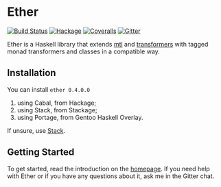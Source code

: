 # Ether

[![Build Status](https://img.shields.io/travis/int-index/ether.svg)](https://travis-ci.org/int-index/ether)
[![Hackage](https://img.shields.io/hackage/v/ether.svg)](https://hackage.haskell.org/package/ether)
[![Coveralls](https://img.shields.io/coveralls/int-index/ether.svg)](https://coveralls.io/github/int-index/ether)
[![Gitter](https://badges.gitter.im/Join%20Chat.svg)](https://gitter.im/int-index/ether)


Ether is a Haskell library that extends [mtl](https://hackage.haskell.org/package/mtl)
and [transformers](https://hackage.haskell.org/package/transformers) with tagged
monad transformers and classes in a compatible way.

## Installation

You can install `ether 0.4.0.0`

1. using Cabal, from Hackage;
2. using Stack, from Stackage;
3. using Portage, from Gentoo Haskell Overlay.

If unsure, use [Stack](https://github.com/commercialhaskell/stack).

## Getting Started

To get started, read the introduction on the [homepage](https://int-index.github.io/ether/).
If you need help with Ether or if you have any questions about it, ask me in the Gitter chat.
